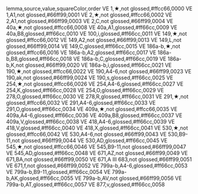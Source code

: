lemma,source,value,squareColor,order
VE 1,★,not glossed,#ffcc66,0000
VE 1,A1,not glossed,#66ff99,0001
VE 2,★,not glossed,#ffcc66,0002
VE 2,A1,not glossed,#66ff99,0003
VE 2,C,not glossed,#66ff99,0004
VE 40a,★,not glossed,#ffcc66,0008
VE 40a,A1,glossed,#ff66cc,0009
VE 40a,B8,glossed,#ff66cc,0010
VE 100,i,glossed,#ff66cc,0011
VE 149,★,not glossed,#ffcc66,0012
VE 149,A2,not glossed,#66ff99,0013
VE 149,L,not glossed,#66ff99,0014
VE 149,C,glossed,#ff66cc,0015
VE 186a-b,★,not glossed,#ffcc66,0016
VE 186a-b,A2,glossed,#ff66cc,0017
VE 186a-b,B8,glossed,#ff66cc,0018
VE 186a-b,C,glossed,#ff66cc,0019
VE 186a-b,K,not glossed,#66ff99,0020
VE 186a-b,i,glossed,#ff66cc,0021
VE 190,★,not glossed,#ffcc66,0022
VE 190,A4-6,not glossed,#66ff99,0023
VE 190,ak,not glossed,#66ff99,0024
VE 190,s,glossed,#ff66cc,0025
VE 254,★,not glossed,#ffcc66,0026
VE 254,A4-6,glossed,#ff66cc,0027
VE 254,K,glossed,#ff66cc,0028
VE 254,O,glossed,#ff66cc,0029
VE 278,O,glossed,#ff66cc,0030
VE 278,R,glossed,#ff66cc,0031
VE 291,★,not glossed,#ffcc66,0032
VE 291,A4-6,glossed,#ff66cc,0033
VE 291,O,glossed,#ff66cc,0034
VE 409a,★,not glossed,#ffcc66,0035
VE 409a,A4-6,glossed,#ff66cc,0036
VE 409a,B8,glossed,#ff66cc,0037
VE 409a,V,glossed,#ff66cc,0038
VE 418,A4-6,glossed,#ff66cc,0039
VE 418,V,glossed,#ff66cc,0040
VE 418,X,glossed,#ff66cc,0041
VE 530,★,not glossed,#ffcc66,0042
VE 530,A4-6,not glossed,#66ff99,0043
VE 530,B9-11,not glossed,#66ff99,0044
VE 530,AD,glossed,#ff66cc,0045
VE 545,★,not glossed,#ffcc66,0046
VE 545,B9-11,not glossed,#66ff99,0047
VE 545,AD,glossed,#ff66cc,0048
VE 671,AZ,not glossed,#66ff99,0049
VE 671,BA,not glossed,#66ff99,0050
VE 671,A III 683,not glossed,#66ff99,0051
VE 671,f,not glossed,#66ff99,0052
VE 799a-b,A4-6,glossed,#ff66cc,0053
VE 799a-b,B9-11,glossed,#ff66cc,0054
VE 799a-b,AK,glossed,#ff66cc,0055
VE 799a-b,AV,not glossed,#66ff99,0056
VE 799a-b,AT,glossed,#ff66cc,0057
VE 877,v,glossed,#ff66cc,0058